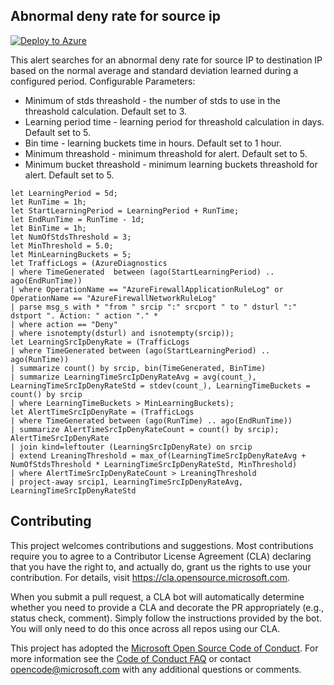 ## Abnormal deny rate for source ip

[![Deploy to Azure](https://aka.ms/deploytoazurebutton)](https://portal.azure.com/#create/Microsoft.Template/uri/https%3A%2F%2Fraw.githubusercontent.com%2FAzure%2FAzure-Network-Security%2Fmaster%2FAzure%2520Firewall%2FQueries%2520and%2520Alerts%2FFirst%2520time%2520source%2520ip%2520to%2520destination%2FFirstTimeSrcIpToDst.json)

This alert searches for an abnormal deny rate for source IP to destination IP based on the normal average and standard deviation learned during a configured period.
Configurable Parameters:
- Minimum of stds threashold - the number of stds to use in the threashold calculation. Default set to 3.
- Learning period time - learning period for threashold calculation in days. Default set to 5.
- Bin time - learning buckets time in hours. Default set to 1 hour.
- Minimum threashold - minimum threashold for alert. Default set to 5.
- Minimum bucket threashold - minimum learning buckets threashold for alert. Default set to 5.

```
let LearningPeriod = 5d;
let RunTime = 1h;
let StartLearningPeriod = LearningPeriod + RunTime;
let EndRunTime = RunTime - 1d;
let BinTime = 1h;
let NumOfStdsThreshold = 3;
let MinThreshold = 5.0;
let MinLearningBuckets = 5;
let TrafficLogs = (AzureDiagnostics
| where TimeGenerated  between (ago(StartLearningPeriod) .. ago(EndRunTime))
| where OperationName == "AzureFirewallApplicationRuleLog" or OperationName == "AzureFirewallNetworkRuleLog"
| parse msg_s with * "from " srcip ":" srcport " to " dsturl ":" dstport ". Action: " action "." *
| where action == "Deny"
| where isnotempty(dsturl) and isnotempty(srcip));
let LearningSrcIpDenyRate = (TrafficLogs
| where TimeGenerated between (ago(StartLearningPeriod) .. ago(RunTime))
| summarize count() by srcip, bin(TimeGenerated, BinTime)
| summarize LearningTimeSrcIpDenyRateAvg = avg(count_), LearningTimeSrcIpDenyRateStd = stdev(count_), LearningTimeBuckets = count() by srcip
| where LearningTimeBuckets > MinLearningBuckets);
let AlertTimeSrcIpDenyRate = (TrafficLogs
| where TimeGenerated between (ago(RunTime) .. ago(EndRunTime))
| summarize AlertTimeSrcIpDenyRateCount = count() by srcip);
AlertTimeSrcIpDenyRate
| join kind=leftouter (LearningSrcIpDenyRate) on srcip
| extend LreaningThreshold = max_of(LearningTimeSrcIpDenyRateAvg + NumOfStdsThreshold * LearningTimeSrcIpDenyRateStd, MinThreshold)
| where AlertTimeSrcIpDenyRateCount > LreaningThreshold
| project-away srcip1, LearningTimeSrcIpDenyRateAvg, LearningTimeSrcIpDenyRateStd
```

## Contributing

This project welcomes contributions and suggestions.  Most contributions require you to agree to a
Contributor License Agreement (CLA) declaring that you have the right to, and actually do, grant us
the rights to use your contribution. For details, visit https://cla.opensource.microsoft.com.

When you submit a pull request, a CLA bot will automatically determine whether you need to provide
a CLA and decorate the PR appropriately (e.g., status check, comment). Simply follow the instructions
provided by the bot. You will only need to do this once across all repos using our CLA.

This project has adopted the [Microsoft Open Source Code of Conduct](https://opensource.microsoft.com/codeofconduct/).
For more information see the [Code of Conduct FAQ](https://opensource.microsoft.com/codeofconduct/faq/) or
contact [opencode@microsoft.com](mailto:opencode@microsoft.com) with any additional questions or comments.
